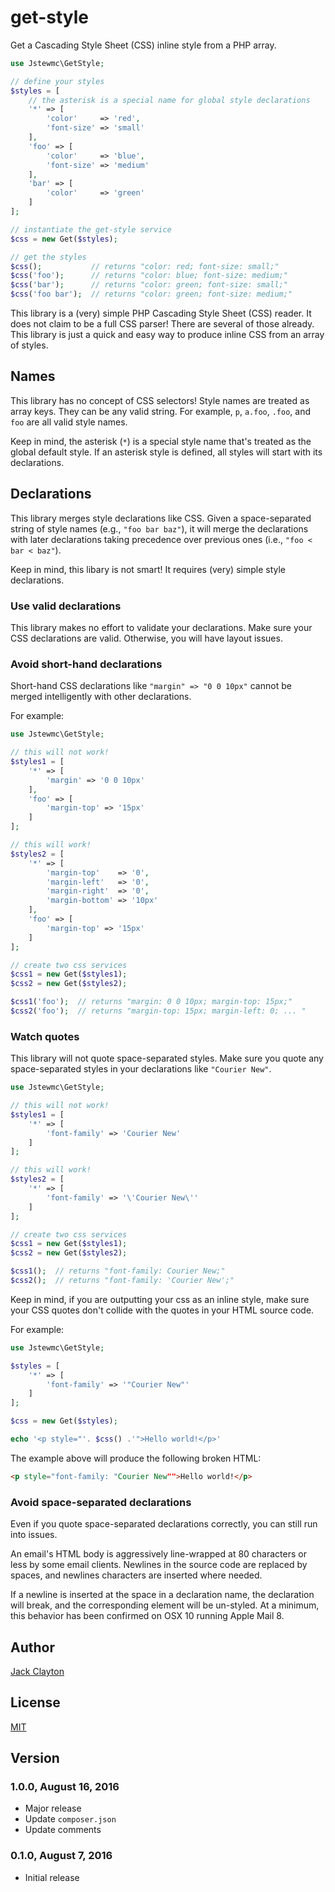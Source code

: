 # get-style
Get a Cascading Style Sheet (CSS) inline style from a PHP array.

```php
use Jstewmc\GetStyle;

// define your styles
$styles = [
    // the asterisk is a special name for global style declarations
    '*' => [
        'color'     => 'red',
        'font-size' => 'small'
    ],
    'foo' => [
        'color'     => 'blue',
        'font-size' => 'medium'
    ],
    'bar' => [
        'color'     => 'green'
    ]
];

// instantiate the get-style service
$css = new Get($styles);

// get the styles
$css();           // returns "color: red; font-size: small;"
$css('foo');      // returns "color: blue; font-size: medium;"
$css('bar');      // returns "color: green; font-size: small;"
$css('foo bar');  // returns "color: green; font-size: medium;"
```

This library is a (very) simple PHP Cascading Style Sheet (CSS) reader. It does not claim to be a full CSS parser! There are several of those already. This library is just a quick and easy way to produce inline CSS from an array of styles.

## Names

This library has no concept of CSS selectors! Style names are treated as array keys. They can be any valid string. For example, `p`, `a.foo`, `.foo`, and `foo` are all valid style names. 

Keep in mind, the asterisk (`*`) is a special style name that's treated as the global default style. If an asterisk style is defined, all styles will start with its declarations.

## Declarations

This library merges style declarations like CSS. Given a space-separated string of style names (e.g., `"foo bar baz"`), it will merge the declarations with later declarations taking precedence over previous ones (i.e., `"foo < bar < baz"`).

Keep in mind, this libary is not smart! It requires (very) simple style declarations.

### Use valid declarations

This library makes no effort to validate your declarations. Make sure your CSS declarations are valid. Otherwise, you will have layout issues.

### Avoid short-hand declarations

Short-hand CSS declarations like `"margin" => "0 0 10px"` cannot be merged intelligently with other declarations.

For example:

```php
use Jstewmc\GetStyle;

// this will not work!
$styles1 = [
    '*' => [
        'margin' => '0 0 10px'
    ],
    'foo' => [
        'margin-top' => '15px'   
    ]
];

// this will work!
$styles2 = [
    '*' => [
        'margin-top'    => '0',
        'margin-left'   => '0',
        'margin-right'  => '0',
        'margin-bottom' => '10px'
    ],
    'foo' => [
        'margin-top' => '15px'
    ]  
];

// create two css services
$css1 = new Get($styles1);
$css2 = new Get($styles2);

$css1('foo');  // returns "margin: 0 0 10px; margin-top: 15px;"
$css2('foo');  // returns "margin-top: 15px; margin-left: 0; ... "
```

### Watch quotes

This library will not quote space-separated styles. Make sure you quote any space-separated styles in your declarations like `"Courier New"`. 

```php
use Jstewmc\GetStyle;

// this will not work!
$styles1 = [
    '*' => [
        'font-family' => 'Courier New'
    ]
];

// this will work!
$styles2 = [
    '*' => [
        'font-family' => '\'Courier New\''
    ] 
];

// create two css services
$css1 = new Get($styles1);
$css2 = new Get($styles2);

$css1();  // returns "font-family: Courier New;"
$css2();  // returns "font-family: 'Courier New';"
```

Keep in mind, if you are outputting your css as an inline style, make sure your CSS quotes don't collide with the quotes in your HTML source code. 

For example:

```php
use Jstewmc\GetStyle;

$styles = [
    '*' => [
        'font-family' => '"Courier New"'
    ]
];

$css = new Get($styles);

echo '<p style="'. $css() .'">Hello world!</p>'
```

The example above will produce the following broken HTML:

```html
<p style="font-family: "Courier New"">Hello world!</p>
```

### Avoid space-separated declarations

Even if you quote space-separated declarations correctly, you can still run into issues.

An email's HTML body is aggressively line-wrapped at 80 characters or less by some email clients. Newlines in the source code are replaced by spaces, and newlines characters are inserted where needed. 

If a newline is inserted at the space in a declaration name, the declaration will break, and the corresponding element will be un-styled. At a minimum, this behavior has been confirmed on OSX 10 running Apple Mail 8.

## Author

[Jack Clayton](mailto:clayjs0@gmail.com)

## License

[MIT](https://github.com/jstewmc/get-style/blob/master/LICENSE)

## Version

### 1.0.0, August 16, 2016

* Major release
* Update `composer.json`
* Update comments

### 0.1.0, August 7, 2016

* Initial release
